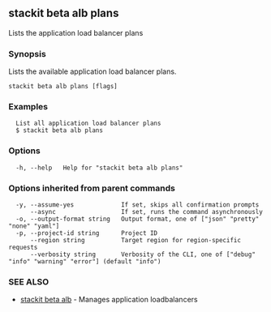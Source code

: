 ## stackit beta alb plans

Lists the application load balancer plans

### Synopsis

Lists the available application load balancer plans.

```
stackit beta alb plans [flags]
```

### Examples

```
  List all application load balancer plans
  $ stackit beta alb plans
```

### Options

```
  -h, --help   Help for "stackit beta alb plans"
```

### Options inherited from parent commands

```
  -y, --assume-yes             If set, skips all confirmation prompts
      --async                  If set, runs the command asynchronously
  -o, --output-format string   Output format, one of ["json" "pretty" "none" "yaml"]
  -p, --project-id string      Project ID
      --region string          Target region for region-specific requests
      --verbosity string       Verbosity of the CLI, one of ["debug" "info" "warning" "error"] (default "info")
```

### SEE ALSO

* [stackit beta alb](./stackit_beta_alb.md)	 - Manages application loadbalancers

